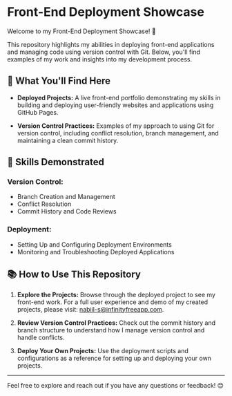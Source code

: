 # Front-End Deployment Showcase

Welcome to my Front-End Deployment Showcase! 🎨

This repository highlights my abilities in deploying front-end applications and managing code using version control with Git. Below, you'll find examples of my work and insights into my development process.

## 🚀 What You'll Find Here

- **Deployed Projects:** A live front-end portfolio demonstrating my skills in building and deploying user-friendly websites and applications using GitHub Pages.
  
- **Version Control Practices:** Examples of my approach to using Git for version control, including conflict resolution, branch management, and maintaining a clean commit history.

## 🔧 Skills Demonstrated

### Version Control:

- Branch Creation and Management
- Conflict Resolution
- Commit History and Code Reviews

### Deployment:

- Setting Up and Configuring Deployment Environments
- Monitoring and Troubleshooting Deployed Applications

## 📚 How to Use This Repository

1. **Explore the Projects:** Browse through the deployed project to see my front-end work. For a full user experience and demo of my created projects, please visit: [nabiil-s@infinityfreeapp.com](http://nabiil-s.infinityfreeapp.com).

2. **Review Version Control Practices:** Check out the commit history and branch structure to understand how I manage version control and handle conflicts.

3. **Deploy Your Own Projects:** Use the deployment scripts and configurations as a reference for setting up and deploying your own projects.

---

Feel free to explore and reach out if you have any questions or feedback! 😊

